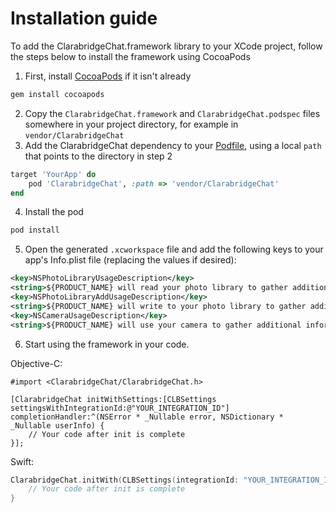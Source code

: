 # Installation guide

To add the ClarabridgeChat.framework library to your XCode project, follow the steps below to install the framework using CocoaPods

1. First, install [CocoaPods](https://cocoapods.org/) if it isn't already

```bash
gem install cocoapods
```

2. Copy the `ClarabridgeChat.framework` and `ClarabridgeChat.podspec` files somewhere in your project directory, for example in `vendor/ClarabridgeChat`
3. Add the ClarabridgeChat dependency to your [Podfile](https://guides.cocoapods.org/using/the-podfile.html), using a local `path` that points to the directory in step 2

```ruby
target 'YourApp' do
    pod 'ClarabridgeChat', :path => 'vendor/ClarabridgeChat'
end
```

4. Install the pod

```bash
pod install
```

5. Open the generated `.xcworkspace` file and add the following keys to your app's Info.plist file (replacing the values if desired):

```xml
<key>NSPhotoLibraryUsageDescription</key>
<string>${PRODUCT_NAME} will read your photo library to gather additional information</string>
<key>NSPhotoLibraryAddUsageDescription</key>
<string>${PRODUCT_NAME} will write to your photo library to gather additional information</string>
<key>NSCameraUsageDescription</key>
<string>${PRODUCT_NAME} will use your camera to gather additional information</string>
```

6. Start using the framework in your code.

Objective-C:

```objc
#import <ClarabridgeChat/ClarabridgeChat.h>

[ClarabridgeChat initWithSettings:[CLBSettings settingsWithIntegrationId:@"YOUR_INTEGRATION_ID"] completionHandler:^(NSError * _Nullable error, NSDictionary * _Nullable userInfo) {
    // Your code after init is complete
}];
```

Swift:

```swift
ClarabridgeChat.initWith(CLBSettings(integrationId: "YOUR_INTEGRATION_ID")) { (error: Error?, userInfo: [AnyHashable : Any]?) in
    // Your code after init is complete
}
```
